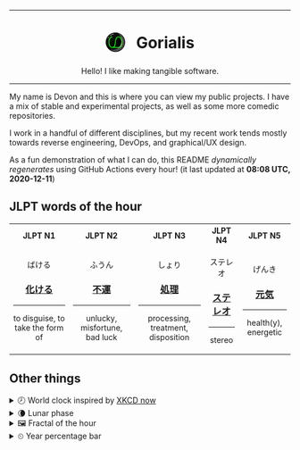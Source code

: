 ***

<h1 align="center">
<sub>
    <img src="readme/resources/avatar.png" height="36">
</sub>
&nbsp;
Gorialis
</h1>
<p align="center">
Hello! I like making tangible software.
</p>

***

My name is Devon and this is where you can view my public projects. I have a mix of stable and experimental projects, as well as some more comedic repositories.

I work in a handful of different disciplines, but my recent work tends mostly towards reverse engineering, DevOps, and graphical/UX design.

As a fun demonstration of what I can do, this README *dynamically regenerates* using GitHub Actions every hour! (it last updated at **08:08 UTC, 2020-12-11**)

<h2>JLPT words of the hour</h2>
<table>
    <tr>
        <th>JLPT N1</th>
        <th>JLPT N2</th>
        <th>JLPT N3</th>
        <th>JLPT N4</th>
        <th>JLPT N5</th>
    </tr>
    <tr>
        <td>
            <p align="center">ばける</p>
            <h3 align="center"><b><a href="https://jisho.org/search/%E5%8C%96%E3%81%91%E3%82%8B">化ける</a></b></h3>
            <hr>
            <p align="center">to disguise,<wbr> to take the form of</p>
        </td>
        <td>
            <p align="center">ふうん</p>
            <h3 align="center"><b><a href="https://jisho.org/search/%E4%B8%8D%E9%81%8B">不運</a></b></h3>
            <hr>
            <p align="center">unlucky,<wbr> misfortune,<wbr> bad luck</p>
        </td>
        <td>
            <p align="center">しょり</p>
            <h3 align="center"><b><a href="https://jisho.org/search/%E5%87%A6%E7%90%86">処理</a></b></h3>
            <hr>
            <p align="center">processing,<wbr> treatment,<wbr> disposition</p>
        </td>
        <td>
            <p align="center">ステレオ</p>
            <h3 align="center"><b><a href="https://jisho.org/search/%E3%82%B9%E3%83%86%E3%83%AC%E3%82%AA">ステレオ</a></b></h3>
            <hr>
            <p align="center">stereo</p>
        </td>
        <td>
            <p align="center">げんき</p>
            <h3 align="center"><b><a href="https://jisho.org/search/%E5%85%83%E6%B0%97">元気</a></b></h3>
            <hr>
            <p align="center">health(y),<wbr> energetic</p>
        </td>
    </tr>
</table>

<h2>Other things</h2>
<details>
<summary>🕗  World clock inspired by <a href="https://xkcd.com/now">XKCD now</a></summary>

> <img src="generated/now.png" width="512">

</details>
<details>
<summary>🌘 Lunar phase</summary>

The moon is approximately 90.73% through its phase (Waning Crescent).

</details>
<details>
<summary>&#x1f5bc; Fractal of the hour</summary>

> <img src="generated/fractal.png" width="512">

</details>
<details>
<summary>&#x23f2; Year percentage bar</summary>
<pre><code>2020 [██████████████████▁▁] 94.35%</code></pre>
</details>
